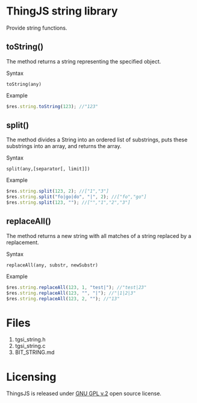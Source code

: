 # ThingJS string library

Provide string functions.

## toString()
The method returns a string representing the specified object. 

Syntax
```text
toString(any)
```

Example
```js
$res.string.toString(123); //"123" 
```

## split()
The method divides a String into an ordered list of substrings, puts these substrings into an array, 
and returns the array.  

Syntax
```text
split(any,[separator[, limit]])
```

Example
```js
$res.string.split(123, 2); //["1","3"] 
$res.string.split("fo|go|do", "|", 2); //["fo","go"]
$res.string.split(123, ""); //["","1","2","3"]
```

## replaceAll()
The method returns a new string with all matches of a string replaced by a replacement. 

Syntax
```text
replaceAll(any, substr, newSubstr)
```

Example
```js
$res.string.replaceAll(123, 1, "test|"); //"test|23" 
$res.string.replaceAll(123, "", "|"); //"|1|2|3"
$res.string.replaceAll(123, 2, ""); //"13"
```

# Files
1. tgsi_string.h
2. tgsi_string.c
2. BIT_STRING.md

# Licensing

ThingsJS is released under
[GNU GPL v.2](http://www.gnu.org/licenses/old-licenses/gpl-2.0.html)
open source license.